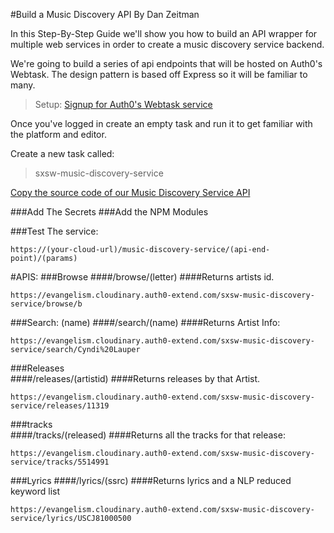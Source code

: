 #Build a Music Discovery API
By Dan Zeitman

In this Step-By-Step Guide we'll show you how to build an API wrapper for multiple web services in order to create a music discovery service backend.

We're going to build a series of api endpoints that will be hosted on Auth0's Webtask.  The design pattern is based off Express so it will be familiar to many.


> Setup:  [Signup for Auth0's Webtask service](https://webtask.io/make)

Once you've logged in create an empty task and run it to get familiar with the  platform and editor.

Create a new task called: 
> sxsw-music-discovery-service


[Copy the source code of our Music Discovery Service API](https://github.com/cloudinary-developers/sxsw-hackathon/blob/master/sxsw-music-discovery-service.js)

###Add The Secrets
###Add the NPM Modules

###Test The service:
```code
https://(your-cloud-url)/music-discovery-service/(api-end-point)/(params)
```

#APIS:
###Browse 
####/browse/(letter)
####Returns artists id.
```code
https://evangelism.cloudinary.auth0-extend.com/sxsw-music-discovery-service/browse/b
```



###Search: (name)
####/search/(name)
####Returns Artist Info:
```code
https://evangelism.cloudinary.auth0-extend.com/sxsw-music-discovery-service/search/Cyndi%20Lauper
```



###Releases  
####/releases/(artistid)
####Returns  releases by that Artist.
```code
https://evangelism.cloudinary.auth0-extend.com/sxsw-music-discovery-service/releases/11319
```


###tracks   
####/tracks/(released)
####Returns all the tracks for that release:
```code
https://evangelism.cloudinary.auth0-extend.com/sxsw-music-discovery-service/tracks/5514991
```



###Lyrics 
####/lyrics/(ssrc)
####Returns lyrics and a NLP reduced keyword list
```code
https://evangelism.cloudinary.auth0-extend.com/sxsw-music-discovery-service/lyrics/USCJ81000500
```




